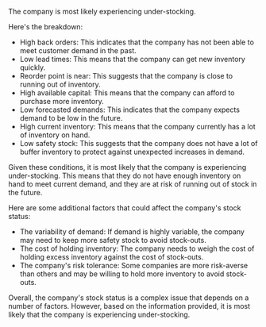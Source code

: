 
The company is most likely experiencing under-stocking.

Here's the breakdown:

* High back orders: This indicates that the company has not been able to meet customer demand in the past.
* Low lead times: This means that the company can get new inventory quickly.
* Reorder point is near: This suggests that the company is close to running out of inventory.
* High available capital: This means that the company can afford to purchase more inventory.
* Low forecasted demands: This indicates that the company expects demand to be low in the future.
* High current inventory: This means that the company currently has a lot of inventory on hand.
* Low safety stock: This suggests that the company does not have a lot of buffer inventory to protect against 
unexpected increases in demand.

Given these conditions, it is most likely that the company is experiencing under-stocking. This means that 
they do not have enough inventory on hand to meet current demand, and they are at risk of running out of 
stock in the future.

Here are some additional factors that could affect the company's stock status:

* The variability of demand: If demand is highly variable, the company may need to keep more safety 
stock to avoid stock-outs.
* The cost of holding inventory: The company needs to weigh the cost of holding excess inventory against 
the cost of stock-outs.
* The company's risk tolerance: Some companies are more risk-averse than others and may be willing to hold 
more inventory to avoid stock-outs.

Overall, the company's stock status is a complex issue that depends on a number of factors. However, 
based on the information provided, it is most likely that the company is experiencing under-stocking.